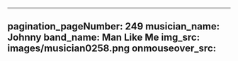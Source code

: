 ------
pagination_pageNumber: 249
musician_name: Johnny
band_name: Man Like Me
img_src: images/musician0258.png
onmouseover_src: 
------